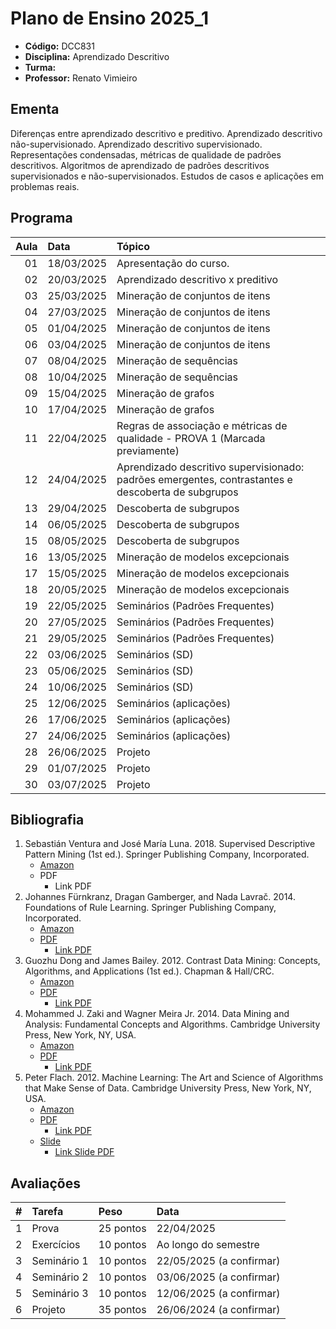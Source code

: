 # Plano de Ensino 2025_1

- **Código:** DCC831
- **Disciplina:** Aprendizado Descritivo
- **Turma:**
- **Professor:** Renato Vimieiro

## Ementa

Diferenças entre aprendizado descritivo e preditivo. Aprendizado descritivo não-supervisionado. Aprendizado descritivo supervisionado. Representações condensadas, métricas de qualidade de padrões descritivos. Algoritmos de aprendizado de padrões descritivos supervisionados e não-supervisionados. Estudos de casos e aplicações em problemas reais.

## Programa

| Aula | Data       | Tópico                                                                                             |
| ---: | :--------- | :------------------------------------------------------------------------------------------------- |
|   01 | 18/03/2025 | Apresentação do curso.                                                                             |
|   02 | 20/03/2025 | Aprendizado descritivo x preditivo                                                                 |
|   03 | 25/03/2025 | Mineração de conjuntos de itens                                                                    |
|   04 | 27/03/2025 | Mineração de conjuntos de itens                                                                    |
|   05 | 01/04/2025 | Mineração de conjuntos de itens                                                                    |
|   06 | 03/04/2025 | Mineração de conjuntos de itens                                                                    |
|   07 | 08/04/2025 | Mineração de sequências                                                                            |
|   08 | 10/04/2025 | Mineração de sequências                                                                            |
|   09 | 15/04/2025 | Mineração de grafos                                                                                |
|   10 | 17/04/2025 | Mineração de grafos                                                                                |
|   11 | 22/04/2025 | Regras de associação e métricas de qualidade - PROVA 1 (Marcada previamente)                       |
|   12 | 24/04/2025 | Aprendizado descritivo supervisionado: padrões emergentes, contrastantes e descoberta de subgrupos |
|   13 | 29/04/2025 | Descoberta de subgrupos                                                                            |
|   14 | 06/05/2025 | Descoberta de subgrupos                                                                            |
|   15 | 08/05/2025 | Descoberta de subgrupos                                                                            |
|   16 | 13/05/2025 | Mineração de modelos excepcionais                                                                  |
|   17 | 15/05/2025 | Mineração de modelos excepcionais                                                                  |
|   18 | 20/05/2025 | Mineração de modelos excepcionais                                                                  |
|   19 | 22/05/2025 | Seminários (Padrões Frequentes)                                                                    |
|   20 | 27/05/2025 | Seminários (Padrões Frequentes)                                                                    |
|   21 | 29/05/2025 | Seminários (Padrões Frequentes)                                                                    |
|   22 | 03/06/2025 | Seminários (SD)                                                                                    |
|   23 | 05/06/2025 | Seminários (SD)                                                                                    |
|   24 | 10/06/2025 | Seminários (SD)                                                                                    |
|   25 | 12/06/2025 | Seminários (aplicações)                                                                            |
|   26 | 17/06/2025 | Seminários (aplicações)                                                                            |
|   27 | 24/06/2025 | Seminários (aplicações)                                                                            |
|   28 | 26/06/2025 | Projeto                                                                                            |
|   29 | 01/07/2025 | Projeto                                                                                            |
|   30 | 03/07/2025 | Projeto                                                                                            |

## Bibliografia

1. Sebastián Ventura and José María Luna. 2018. Supervised Descriptive Pattern Mining (1st ed.). Springer Publishing Company, Incorporated.
   - [Amazon][LinkAmazon_Supervised]
   - PDF
     - Link PDF
2. Johannes Fürnkranz, Dragan Gamberger, and Nada Lavrač. 2014. Foundations of Rule Learning. Springer Publishing Company, Incorporated.
   - [Amazon][LinkAmazon_Foundation]
   - [PDF][PDF_Foundation]
     - [Link PDF][LinkPDF_Foundation]
3. Guozhu Dong and James Bailey. 2012. Contrast Data Mining: Concepts, Algorithms, and Applications (1st ed.). Chapman & Hall/CRC.
   - [Amazon][LinkAmazon_Contrast]
   - [PDF][PDF_Constrast]
     - [Link PDF][LinkPDF_Constrast]
4. Mohammed J. Zaki and Wagner Meira Jr. 2014. Data Mining and Analysis: Fundamental Concepts and Algorithms. Cambridge University Press, New York, NY, USA.
   - [Amazon][LinkAmazon_Meira]
   - [PDF][PDF_Meira]
     - [Link PDF][LinkPDF_Meira]
5. Peter Flach. 2012. Machine Learning: The Art and Science of Algorithms that Make Sense of Data. Cambridge University Press, New York, NY, USA.
   - [Amazon][LinkAmazon_Machine]
   - [PDF][PDF_Machine]
     - [Link PDF][LinkPDF_Machine]
   - [Slide][PDFSlide_Machine]
     - [Link Slide PDF][LinkPDFSlide_Machine]

[LinkAmazon_Supervised]: <https://www.amazon.com/Supervised-Descriptive-Pattern-Sebasti%C3%A1n-Ventura/dp/3319981390>
[LinkAmazon_Foundation]: <https://www.amazon.com/Foundations-Rule-Learning-Cognitive-Technologies/dp/3642430465>
[LinkAmazon_Contrast]: <https://www.amazon.com/Contrast-Data-Mining-Algorithms-Applications/dp/1439854327>
[LinkAmazon_Meira]: <https://www.amazon.com.br/Data-Mining-Analysis-Fundamental-Algorithms/dp/0521766338>
[LinkAmazon_Machine]: <https://www.amazon.com.br/Machine-Learning-Science-Algorithms-Sense/dp/1107096391>

[PDF_Foundation]: <Files/Bibliografia/Foundations of Rule Learning.pdf>
[PDF_Constrast]: <Files/Bibliografia/Contrast Data Mining - Concepts, Algorithms, and Applications.pdf>
[PDF_Meira]: <Files/Bibliografia/Data Mining and Analysis - Fundamental Concepts and Algorithms.pdf>
[PDF_Machine]: <Bibliografia/Machine Learning - The Art and Science of Algorithms that Make Sense of Data.pdf>
[PDFSlide_Machine]: <Files/Bibliografia/Machine Learning - The Art and Science of Algorithms that Make Sense of Data - Slides.pdf>

[LinkPDF_Foundation]: <https://kt.ijs.si/petra_kralj/IPS_DMTM2_2021/Lavrac-SpringerBookChapter-2012.pdf>
[LinkPDF_Constrast]: <https://pt.scribd.com/document/752576390/Contrast-Data-Mining-Concepts-Algorithms-And-Applications-Dong-Bailey-2012-09-07>
[LinkPDF_Meira]: <https://pzs.dstu.dp.ua/DataMining/bibl/mohammed_j_zaki_wagner_meira_jr_data_mining_and_analysis_fun.pdf>
[LinkPDF_Machine]: <https://cdn.oujdalibrary.com/books/698/698-machine-learning-the-art-and-science-of-algorithms-that-make-sense-of-data-(www.tawcer.com).pdf>
[LinkPDFSlide_Machine]: <https://www.cs.put.poznan.pl/tpawlak/files/ZMIO/W02.pdf>

## Avaliações

|    # | Tarefa      | Peso      | Data                     |
| ---: | :---------- | :-------- | :----------------------- |
|    1 | Prova       | 25 pontos | 22/04/2025               |
|    2 | Exercícios  | 10 pontos | Ao longo do semestre     |
|    3 | Seminário 1 | 10 pontos | 22/05/2025 (a confirmar) |
|    4 | Seminário 2 | 10 pontos | 03/06/2025 (a confirmar) |
|    5 | Seminário 3 | 10 pontos | 12/06/2025 (a confirmar) |
|    6 | Projeto     | 35 pontos | 26/06/2024 (a confirmar) |
